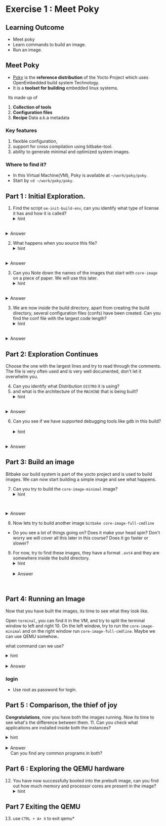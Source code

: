 # Exercise 1 : Meet Poky 

## Learning Outcome 

- Meet poky
-  Learn commands to build an image.
-  Run an image.

## Meet Poky

- [Poky](https://docs.yoctoproject.org/overview-manual/yp-intro.html#reference-distribution-poky) is the **reference distribution** of the Yocto Project which uses OpenEmbedded build system Technology.
- It is a **toolset for building** embedded linux systems.

  Its made up of

1.  **Collection of tools**
2.  **Configuration files**
3.  **Recipe** Data a.k.a metadata

### Key features
1. flexible configuration,
2. support for cross compilation using bitbake-tool.
3. ability to generate minimal and optimized system images.
### Where to find it?

- In this Virtual Machine(VM), Poky is available at `~/work/poky/poky`.
- Start by `cd ~/work/poky/poky`.
  
## Part 1 : Initial Exploration.

1. Find the script `oe-init-build-env`, can you identify what type of license it has and how it is called?
   <details>
   <summary>hint</summary>
    Just try to read the first few lines of this script. It's a complex script, don't let it bother you. 
</details>
   <details>
   <summary>Answer</summary>
   This script is to be called `./oe-init-build-env builddir` and the license is `GPL-2.0`
   </details>

2. What happens when you source this file? 
   <details>
   <summary>hint</summary>
    What does the name indicate? 
</details>
   <details>
   <summary>Answer</summary>
   The sourcing creates the build environment, the configuration files and switches us to the build directory.
   </details>

   3. Can you Note down the names of the images that start with `core-image` on a piece of paper. We will use this later.
   <details>
   <summary>hint</summary>
     pay special attention to the names  core-image-* 
</details>
   <details>
   <summary>Answer</summary>
 - we  see the images : `core-image-minimal`, `core-image-full-cmdline`, `core-image-weston` and so on when we source the script.
   </details>

3. We are now inside the build directory, apart from creating the build directory, several configuration files (confs) have been created. Can you find the conf file with the largest code length?
   <details>
   <summary>hint</summary>
    - You can use `find . -name "*.conf"` to find all the conf files inside a specific directory
    - Use `wc` to find word count for the files
    - **Pro tip**: use `xargs` if possible to combine find and wc.
</details>
   <details>
   <summary>Answer</summary>
    `local.conf` is the file
   </details>

## Part 2: Exploration Continues

 Choose the one with the largest lines and try to read through the comments. The file is very often used and is very well documented, don't let it overwhelm you.

4. Can you identify what Distribution `DISTRO`  it is using? 
5. and what is the architecture of  the `MACHINE`  that is being built?
   <details>
   <summary>hint</summary>
    - Check the DISTRO Variable and see what it is set for distribution
    - Look at the `MACHINE` variable maybe there is a clue to what architecture we are building.
</details>
   <details>
   <summary>Answer</summary>
    - Distribution can be found from the `DISTRO` variable which is set to "poky"
    - The architecture being built can be found from the `MACHINE` variable which is set to `qemux86-64`
   </details>

6. Can you see if we have supported debugging tools like gdb  in this build?
   <details>
   <summary>hint</summary>
    - Reading the comments above EXTRA_IMAGE_FEATURES could give you an idea.
</details>
   <details>
   <summary>Answer</summary>
  - Debugging tools are not enabled. `tools-debug` add support for gdb and other debugging tools.
   </details>

## Part 3: Build an image 
 
 Bitbake our build system is part of the yocto project and is used to build images. We can now start building a simple image and see what happens.

7. Can you try to build the `core-image-minimal` image?
   <details>
   <summary>hint</summary>
    -**Bitbake** our build system, can build an image just like this `bitbake  Image_name`. 
   </details>
   <details>
   <summary>Answer</summary>
  - `bitbake core-image-minimal`
   </details>
   
8. Now lets try to build another image 
`bitbake core-image-full-cmdline`

- Do you see a lot of things going on? Does it make your head spin? Don't  worry we will cover all this later in this course? Does it go faster or slower?

9. For now, try to find these images, they have a format `.ext4` and they are somewhere inside the build directory.
   <details>
    <summary>hint</summary>
    You can use `find . -name "core-image*.ext4"` to find the file, from which you can infer the directory.
    </details>
   <details>
   <summary>Answer</summary>
  - You can find the output images here `/home/yocto/work/poky/poky/build/tmp/deploy/images/qemux86-64`
   </details>
   
## Part 4: Running an Image

Now that you have built the images, its time to see what they look like.

 Open `terminal`, you can find it in the VM, and try to split the terminal window to left and right 
10. On the left window, try to run the `core-image-minimal` and on the right window run `core-image-full-cmdline`. Maybe we can use QEMU somehow..
   
what command can we use?
   <details>
    <summary>hint</summary>
 At its simplest form you can use qemu by `runqemu image_name`
    </details>
   <details>
   <summary>Answer</summary>
  -  Use `runqemu core-image-minimal`  on the left
  -  Use `runqemu core-image-full-cmdline` on the right
   </details>

### login

* Use root as password for login.

## Part 5 : Comparison, the thief of joy

**Congratulations**, now you have both the images running. Now its time to see what's the difference between them.
11. Can you check what applications are installed inside both the instances?
   <details>
    <summary>hint</summary>
    You can check the installed applications under `bin` directory
    </details>
   <details>
   <summary>Answer</summary>
  - `ls /usr/bin`
   </details>
   
 Can you find any common programs in both?


## Part 6 : Exploring the QEMU hardware 
  
12. You have now successfully booted into the prebuilt image, can you find out how much memory and processor cores are present in the image?
    <details>
    <summary>hint</summary>
    - Use the command `free` to find the memory
    - Use the command `nproc` to find the processors
    </details>

## Part 7 Exiting the QEMU

13. use `CTRL + A+ X` to exit qemu*